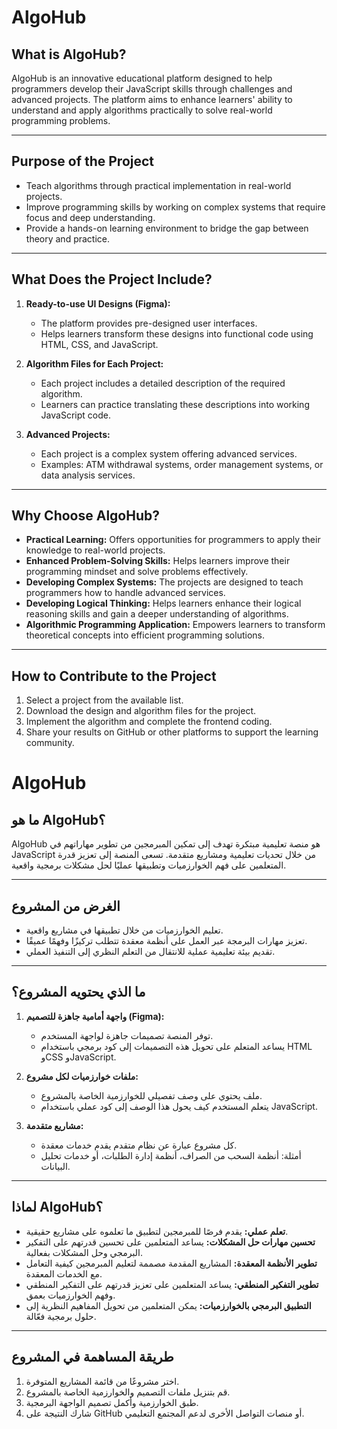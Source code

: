 # AlgoHub  

## **What is AlgoHub?**  
AlgoHub is an innovative educational platform designed to help programmers develop their JavaScript skills through challenges and advanced projects. The platform aims to enhance learners' ability to understand and apply algorithms practically to solve real-world programming problems.  

---

## **Purpose of the Project**  
- Teach algorithms through practical implementation in real-world projects.  
- Improve programming skills by working on complex systems that require focus and deep understanding.  
- Provide a hands-on learning environment to bridge the gap between theory and practice.  

---

## **What Does the Project Include?**  
1. **Ready-to-use UI Designs (Figma):**  
   - The platform provides pre-designed user interfaces.  
   - Helps learners transform these designs into functional code using HTML, CSS, and JavaScript.  

2. **Algorithm Files for Each Project:**  
   - Each project includes a detailed description of the required algorithm.  
   - Learners can practice translating these descriptions into working JavaScript code.  

3. **Advanced Projects:**  
   - Each project is a complex system offering advanced services.  
   - Examples: ATM withdrawal systems, order management systems, or data analysis services.  

---

## **Why Choose AlgoHub?**  
- **Practical Learning:** Offers opportunities for programmers to apply their knowledge to real-world projects.  
- **Enhanced Problem-Solving Skills:** Helps learners improve their programming mindset and solve problems effectively.  
- **Developing Complex Systems:** The projects are designed to teach programmers how to handle advanced services.  
- **Developing Logical Thinking:** Helps learners enhance their logical reasoning skills and gain a deeper understanding of algorithms.  
- **Algorithmic Programming Application:** Empowers learners to transform theoretical concepts into efficient programming solutions.  

---

## **How to Contribute to the Project**  
1. Select a project from the available list.  
2. Download the design and algorithm files for the project.  
3. Implement the algorithm and complete the frontend coding.  
4. Share your results on GitHub or other platforms to support the learning community. 


# AlgoHub  

## **ما هو AlgoHub؟**  
AlgoHub هو منصة تعليمية مبتكرة تهدف إلى تمكين المبرمجين من تطوير مهاراتهم في JavaScript من خلال تحديات تعليمية ومشاريع متقدمة. تسعى المنصة إلى تعزيز قدرة المتعلمين على فهم الخوارزميات وتطبيقها عمليًا لحل مشكلات برمجية واقعية.  

---

## **الغرض من المشروع**  
- تعليم الخوارزميات من خلال تطبيقها في مشاريع واقعية.  
- تعزيز مهارات البرمجة عبر العمل على أنظمة معقدة تتطلب تركيزًا وفهمًا عميقًا.  
- تقديم بيئة تعليمية عملية للانتقال من التعلم النظري إلى التنفيذ العملي.  

---

## **ما الذي يحتويه المشروع؟**  
1. **واجهة أمامية جاهزة للتصميم (Figma):**  
   - توفر المنصة تصميمات جاهزة لواجهة المستخدم.  
   - يساعد المتعلم على تحويل هذه التصميمات إلى كود برمجي باستخدام HTML وCSS وJavaScript.  

2. **ملفات خوارزميات لكل مشروع:**  
   - ملف يحتوي على وصف تفصيلي للخوارزمية الخاصة بالمشروع.  
   - يتعلم المستخدم كيف يحول هذا الوصف إلى كود عملي باستخدام JavaScript.  

3. **مشاريع متقدمة:**  
   - كل مشروع عبارة عن نظام متقدم يقدم خدمات معقدة.  
   - أمثلة: أنظمة السحب من الصراف، أنظمة إدارة الطلبات، أو خدمات تحليل البيانات.  

---

## **لماذا AlgoHub؟**  
- **تعلم عملي:** يقدم فرصًا للمبرمجين لتطبيق ما تعلموه على مشاريع حقيقية.  
- **تحسين مهارات حل المشكلات:** يساعد المتعلمين على تحسين قدرتهم على التفكير البرمجي وحل المشكلات بفعالية.  
- **تطوير الأنظمة المعقدة:** المشاريع المقدمة مصممة لتعليم المبرمجين كيفية التعامل مع الخدمات المعقدة.  
- **تطوير التفكير المنطقي:** يساعد المتعلمين على تعزيز قدرتهم على التفكير المنطقي وفهم الخوارزميات بعمق.  
- **التطبيق البرمجي بالخوارزميات:** يمكن المتعلمين من تحويل المفاهيم النظرية إلى حلول برمجية فعّالة.  


---

## **طريقة المساهمة في المشروع**  
1. اختر مشروعًا من قائمة المشاريع المتوفرة.  
2. قم بتنزيل ملفات التصميم والخوارزمية الخاصة بالمشروع.  
3. طبق الخوارزمية وأكمل تصميم الواجهة البرمجية.  
4. شارك النتيجة على GitHub أو منصات التواصل الأخرى لدعم المجتمع التعليمي.  
